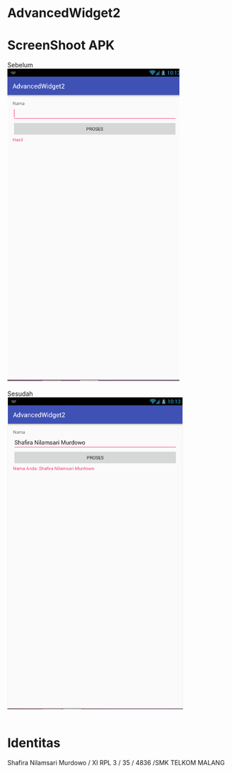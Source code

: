 # AdvancedWidget2
# ScreenShoot APK
Sebelum  <br>
![Images](https://github.com/ShafiraNilam/AdvancedWidget2/blob/master/AdvancedWidget%202.PNG) <br> <br>
Sesudah <br>
![Images](https://github.com/ShafiraNilam/AdvancedWidget2/blob/master/AdvancedWidget%2022.PNG) <br> <br>

# Identitas <br>
Shafira Nilamsari Murdowo / XI RPL 3 / 35 / 4836 /SMK TELKOM MALANG

